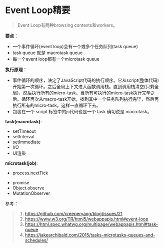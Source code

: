 # Event Loop精要

> Event Loop有两种browsing contexts和workers。

**要点**：

* 一个事件循环(event loop)会有一个或多个任务队列(task queue)
* task queue 就是 macrotask queue
* 每一个event loop都有一个microtask queue

**执行原理**：

* 事件循环的顺序，决定了JavaScript代码的执行顺序。它从script(整体代码)开始第一次循环。之后全局上下文进入函数调用栈。直到调用栈清空(只剩全局)，然后执行所有的micro-task。当所有可执行的micro-task执行完毕之后。循环再次从macro-task开始，找到其中一个任务队列执行完毕，然后再执行所有的micro-task，这样一直循环下去。
* 包裹在一个 script 标签中的js代码也是一个 task 确切说是 macrotask。



**task(macrotask)**:

- setTimeout
- setInterval
- setImmediate
- I/O
- UI渲染



**microtask(job)**: 

* process.nextTick

- promise
- Object.observe
- MutationObserver



参考：

> 1. <https://github.com/creeperyang/blog/issues/21>
> 2. <https://www.w3.org/TR/html5/webappapis.html#event-loop>
> 3. <https://html.spec.whatwg.org/multipage/webappapis.html#task-queue>
> 4. <https://jakearchibald.com/2015/tasks-microtasks-queues-and-schedules/>